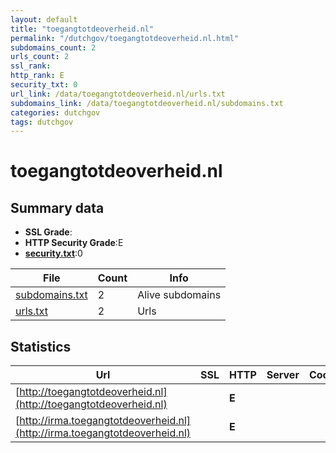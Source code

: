 ```yaml
---
layout: default
title: "toegangtotdeoverheid.nl"
permalink: "/dutchgov/toegangtotdeoverheid.nl.html"
subdomains_count: 2
urls_count: 2
ssl_rank: 
http_rank: E
security_txt: 0
url_link: /data/toegangtotdeoverheid.nl/urls.txt
subdomains_link: /data/toegangtotdeoverheid.nl/subdomains.txt
categories: dutchgov
tags: dutchgov
---
```



# toegangtotdeoverheid.nl
## Summary data


 - **SSL Grade**:
 - **HTTP Security Grade**:E
 - **[security.txt](https://www.digitaleoverheid.nl/nieuws/standaard-security-txt-nu-verplicht-voor-overheid/)**:0


| File       | Count | Info |
|------------|-------|------|
|[subdomains.txt](/DutchGovScope/data/toegangtotdeoverheid.nl/subdomains.txt)|2|Alive subdomains|
|[urls.txt](/DutchGovScope/data/toegangtotdeoverheid.nl/urls.txt)|2|Urls|


## Statistics


| Url | SSL | HTTP | Server | Cookie | HSTS | CORS | CTO | CSP | XFO | XXP | RP |FP| Tech |Title |
|--------|-------|-------|------|------|------|------|------|------|------|------|------|------|------|------|
|[http://toegangtotdeoverheid.nl](http://toegangtotdeoverheid.nl)| | **E**|| | | | | | | | :white_check_mark: | |||
|[http://irma.toegangtotdeoverheid.nl](http://irma.toegangtotdeoverheid.nl)| | **E**|| | | | | | | | :white_check_mark: | |||


